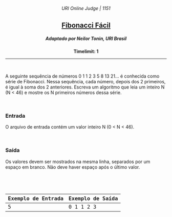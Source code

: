 <h6 align="center">URI Online Judge | 1151</h6>
<h2 align="center">
  <a href="https://www.urionlinejudge.com.br/judge/pt/problems/view/1151">
    Fibonacci Fácil
  </a>
</h2>
<h5 align="center">Adaptado por Neilor Tonin, URI  Brasil</h5>
<p align="center"><b>Timelimit: 1</b></p>
<hr>
<br>
<p>
  A seguinte sequência de números 0 1 1 2 3 5 8 13 21... é conhecida como série de Fibonacci. Nessa sequência, cada número, depois dos 2 primeiros, é igual à soma dos 2 anteriores. Escreva um algoritmo que leia um inteiro N (N < 46) e mostre os N primeiros números dessa série.
</p>
<br>
<h3>Entrada</h3>
<p>
  O arquivo de entrada contém um valor inteiro N (0 < N < 46).
</p>
<br>
<h3>Saída</h3>
<p>
  Os valores devem ser mostrados na mesma linha, separados por um espaço em branco. Não deve haver espaço após o último valor.
</p>
<br>
<code>
  <table width="100%">
    <thead>
      <th>Exemplo de Entrada</th>
      <th>Exemplo de Saída</th>
    </thead>
    <tbody>
      <tr>
        <td>5</td>
        <td>0 1 1 2 3</td>
      </tr>
    </tbody>
  </table>
</code>